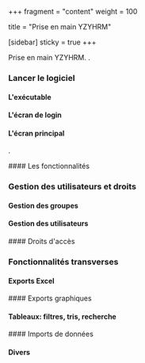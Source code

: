 +++
fragment = "content"
weight = 100

title = "Prise en main YZYHRM"

[sidebar]
  sticky = true
+++

Prise en main YZYHRM.
.

### Lancer le logiciel

#### L'exécutable



#### L'écran de login




#### L'écran principal

.

#### Les fonctionnalités



### Gestion des utilisateurs et droits

#### Gestion des groupes



#### Gestion des utilisateurs



#### Droits d'accès



### Fonctionnalités transverses

#### Exports Excel



#### Exports graphiques


#### Tableaux: filtres, tris, recherche

#### Imports de données


#### Divers